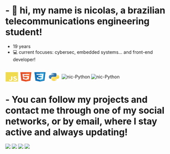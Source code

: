 # - 📡 hi, my name is nicolas, a  brazilian telecommunications engineering student!
  - 19 years 
  - 💻 current focuses: cybersec, embedded systems… and front-end developer!

    
  <div style="display: inline_block"><br>
  <img align="center" alt="nic-Js" height="30" width="40" src="https://raw.githubusercontent.com/devicons/devicon/master/icons/javascript/javascript-plain.svg">
  <img align="center" alt="nic-HTML" height="30" width="40" src="https://raw.githubusercontent.com/devicons/devicon/master/icons/html5/html5-original.svg">
  <img align="center" alt="nic-CSS" height="30" width="40" src="https://raw.githubusercontent.com/devicons/devicon/master/icons/css3/css3-original.svg">
  <img align="center" alt="nic-Python" height="30" width="40" src="https://raw.githubusercontent.com/devicons/devicon/master/icons/python/python-original.svg">
  <img align="center" alt="nic-Python" height="30" width="40" src="https://cdn.jsdelivr.net/gh/devicons/devicon@latest/icons/raspberrypi/raspberrypi-original.svg">
  <img align="center" alt="nic-Python" height="30" width="40" src="https://cdn.jsdelivr.net/gh/devicons/devicon@latest/icons/c/c-original.svg">

    
# - You can follow my projects and contact me through one of my social networks, or by email, where I stay active and always updating!


  <a href="https://instagram.com/nickiymm" target="_blank"><img src="https://img.shields.io/badge/-Instagram-%23E4405F?style=for-the-badge&logo=instagram&logoColor=white" target="_blank"></a>
 <a href="817905853465362453" target="_blank"><img src="https://img.shields.io/badge/Discord-7289DA?style=for-the-badge&logo=discord&logoColor=white" target="_blank"></a> 
  <a href = "nickisoarez@icloud.com"><img src="https://img.shields.io/badge/-Gmail-%23333?style=for-the-badge&logo=gmail&logoColor=white" target="_blank"></a>
 	 <a href ="https://x.com/hideoncodes?s=21"><img src="https://img.shields.io/badge/Twitter-1DA1F2?style=for-the-badge&logo=twitter&logoColor=white" target="_blank"></a>
   
</div>
